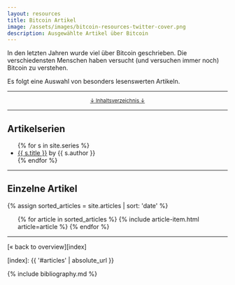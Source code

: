 ```yaml
---
layout: resources
title: Bitcoin Artikel
image: /assets/images/bitcoin-resources-twitter-cover.png
description: Ausgewählte Artikel über Bitcoin
---
```


In den letzten Jahren wurde viel über Bitcoin geschrieben. Die verschiedensten
Menschen haben versucht (und versuchen immer noch) Bitcoin zu verstehen.

Es folgt eine Auswahl von besonders lesenswerten Artikeln.

---

<center>
  <p><small><a href="#toc">↓ Inhaltsverzeichnis ↓</a></small></p>
</center>

---

## Artikelserien

<ul class="articles">
{% for s in site.series %}
  <li><a href="{{ s.url }}">{{ s.title }}</a>
  by {{ s.author }}</li>
{% endfor %}
</ul>

---

## Einzelne Artikel

{% assign sorted_articles = site.articles | sort: 'date' %}

<ul class="articles">
{% for article in sorted_articles %}
  {% include article-item.html article=article %}
{% endfor %}
</ul>


---

[« back to overview][index]

[index]: {{ '#articles' | absolute_url }}

{% include bibliography.md %}

